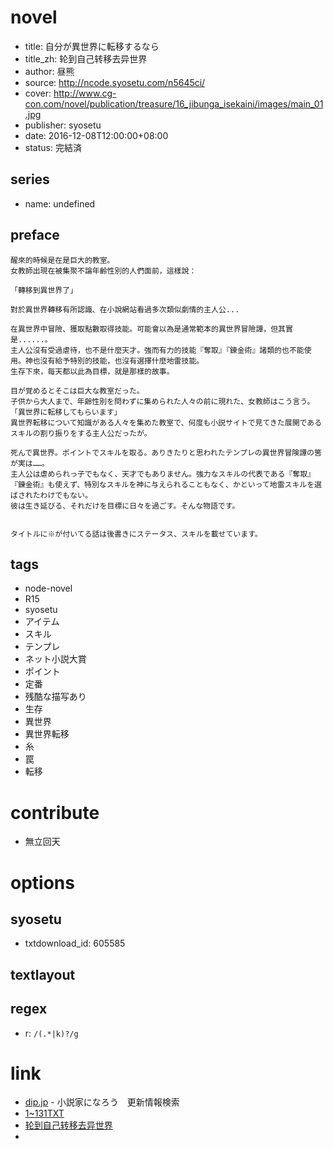# novel

- title: 自分が異世界に転移するなら
- title_zh: 轮到自己转移去异世界
- author: 昼熊
- source: http://ncode.syosetu.com/n5645ci/
- cover: http://www.cg-con.com/novel/publication/treasure/16_jibunga_isekaini/images/main_01.jpg
- publisher: syosetu
- date: 2016-12-08T12:00:00+08:00
- status: 完結済

## series

- name: undefined

## preface


```
醒來的時候是在是巨大的教室。  
女教師出現在被集聚不論年齡性別的人們面前，這樣說：  

「轉移到異世界了」  

對於異世界轉移有所認識、在小說網站看過多次類似劇情的主人公...  

在異世界中冒險、獲取點數取得技能。可能會以為是通常範本的異世界冒險譚，但其實是......。  
主人公沒有受過虐待，也不是什麼天才。強而有力的技能『奪取』『鍊金術』諸類的也不能使用。神也沒有給予特別的技能，也沒有選擇什麼地雷技能。  
生存下來，每天都以此為目標，就是那樣的故事。

目が覚めるとそこは巨大な教室だった。
子供から大人まで、年齢性別を問わずに集められた人々の前に現れた、女教師はこう言う。
「異世界に転移してもらいます」
異世界転移について知識がある人々を集めた教室で、何度も小説サイトで見てきた展開であるスキルの割り振りをする主人公だったが。

死んで異世界。ポイントでスキルを取る。ありきたりと思われたテンプレの異世界冒険譚の筈が実は……。
主人公は虐められっ子でもなく、天才でもありません。強力なスキルの代表である『奪取』『錬金術』も使えず、特別なスキルを神に与えられることもなく、かといって地雷スキルを選ばされたわけでもない。
彼は生き延びる、それだけを目標に日々を過ごす。そんな物語です。


タイトルに※が付いてる話は後書きにステータス、スキルを載せています。
```

## tags

- node-novel
- R15
- syosetu
- アイテム
- スキル
- テンプレ
- ネット小説大賞
- ポイント
- 定番
- 残酷な描写あり
- 生存
- 異世界
- 異世界転移
- 糸
- 罠
- 転移

# contribute

- 無立回天

# options

## syosetu

- txtdownload_id: 605585

## textlayout

## regex

- r: `/(.*|k)?/g`

# link

- [dip.jp](https://narou.dip.jp/search.php?text=n5645ci&novel=all&genre=all&new_genre=all&length=0&down=0&up=100) - 小説家になろう　更新情報検索
- [1~131TXT](https://tieba.baidu.com/p/4747288886 "1~131TXT")
- [轮到自己转移去异世界](https://tieba.baidu.com/f?kw=%E8%BD%AE%E5%88%B0%E8%87%AA%E5%B7%B1%E8%BD%AC%E7%A7%BB%E5%8E%BB%E5%BC%82%E4%B8%96%E7%95%8C)
- 



